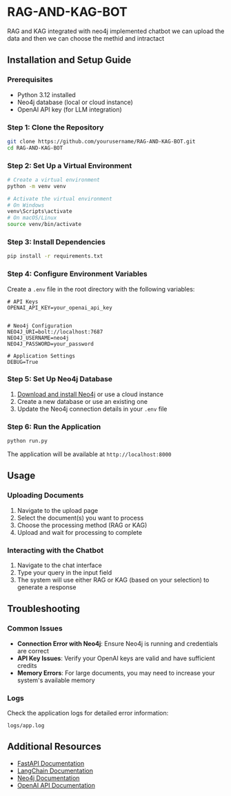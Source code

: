 # RAG-AND-KAG-BOT
RAG and KAG integrated with neo4j implemented chatbot we can upload the data and then we can choose the methid and intractact 

## Installation and Setup Guide

### Prerequisites
- Python 3.12 installed
- Neo4j database (local or cloud instance)
- OpenAI API key (for LLM integration)


### Step 1: Clone the Repository
```bash
git clone https://github.com/yourusername/RAG-AND-KAG-BOT.git
cd RAG-AND-KAG-BOT
```

### Step 2: Set Up a Virtual Environment
```bash
# Create a virtual environment
python -m venv venv

# Activate the virtual environment
# On Windows
venv\Scripts\activate
# On macOS/Linux
source venv/bin/activate
```

### Step 3: Install Dependencies
```bash
pip install -r requirements.txt
```

### Step 4: Configure Environment Variables
Create a `.env` file in the root directory with the following variables:
```
# API Keys
OPENAI_API_KEY=your_openai_api_key


# Neo4j Configuration
NEO4J_URI=bolt://localhost:7687
NEO4J_USERNAME=neo4j
NEO4J_PASSWORD=your_password

# Application Settings
DEBUG=True
```

### Step 5: Set Up Neo4j Database
1. [Download and install Neo4j](https://neo4j.com/download/) or use a cloud instance
2. Create a new database or use an existing one
3. Update the Neo4j connection details in your `.env` file

### Step 6: Run the Application
```bash
python run.py
```
The application will be available at `http://localhost:8000`

## Usage

### Uploading Documents
1. Navigate to the upload page
2. Select the document(s) you want to process
3. Choose the processing method (RAG or KAG)
4. Upload and wait for processing to complete

### Interacting with the Chatbot
1. Navigate to the chat interface
2. Type your query in the input field
3. The system will use either RAG or KAG (based on your selection) to generate a response

## Troubleshooting

### Common Issues
- **Connection Error with Neo4j**: Ensure Neo4j is running and credentials are correct
- **API Key Issues**: Verify your OpenAI keys are valid and have sufficient credits
- **Memory Errors**: For large documents, you may need to increase your system's available memory

### Logs
Check the application logs for detailed error information:
```
logs/app.log
```

## Additional Resources
- [FastAPI Documentation](https://fastapi.tiangolo.com/)
- [LangChain Documentation](https://python.langchain.com/docs/get_started/introduction)
- [Neo4j Documentation](https://neo4j.com/docs/)
- [OpenAI API Documentation](https://platform.openai.com/docs/introduction)
